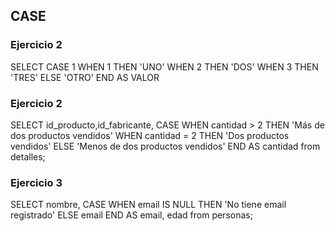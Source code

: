 <h2>CASE</h2>
<h3>Ejercicio 2</h3>
SELECT 
  CASE 1
  WHEN 1 THEN 'UNO'
  WHEN 2 THEN 'DOS'
  WHEN 3 THEN 'TRES'
  ELSE 'OTRO'
  END AS VALOR

<h3>Ejercicio 2</h3>
SELECT id_producto,id_fabricante,
  CASE 
  WHEN cantidad > 2 THEN 'Más de dos productos vendidos'
  WHEN cantidad = 2 THEN 'Dos productos vendidos'
  ELSE 'Menos de dos productos vendidos'
  END AS  cantidad
  from detalles;

  <h3>Ejercicio 3</h3>
  SELECT nombre,
  CASE 
  WHEN email IS NULL THEN 'No tiene email registrado'
  ELSE email
  END AS  email, edad
  from personas;

  
